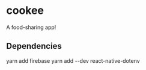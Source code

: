 # cookee

A food-sharing app!

## Dependencies

yarn add firebase
yarn add --dev react-native-dotenv
